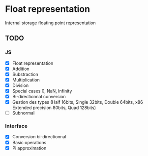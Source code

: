 # Float representation
Internal storage floating point representation


## TODO
### JS
- [X] Float representation
- [X] Addition
- [X] Substraction
- [X] Multiplication
- [X] Division
- [X] Special cases 0, NaN, Infinity
- [X] Bi-directionnal conversion
- [X] Gestion des types (Half 16bits, Single 32bits, Double 64bits, x86 Extended precision 80bits, Quad 128bits)
- [ ] Subnormal

### Interface
- [X] Conversion bi-directionnal
- [X] Basic operations
- [X] Pi approximation
